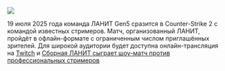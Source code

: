 <!--2025-07-16 12:38:24-->
<div class="yb">
  <div class="rss habr"><img src="https://habrastorage.org/getpro/habr/upload_files/d39/36e/aa0/d3936eaa077189e1f283d1d6128d96e8.png" /><p>19 июля 2025 года команда ЛАНИТ Gen5 сразится в Counter-Strike 2 с командой известных стримеров. Матч, организованный ЛАНИТ, пройдёт в офлайн-формате с ограниченным числом приглашённых зрителей. Для широкой аудитории будет доступна онлайн-трансляция на <a href="https://www.twitch.tv/cyberlanit" rel="noopener noreferrer nofollow">Twitch</a> и <a... <p class="titl"><a href="https://habr.com/ru/companies/lanit/news/928116/?utm_source=habrahabr&utm_medium=rss&utm_campaign=928116">Сборная ЛАНИТ сыграет шоу-матч против профессиональных стримеров</a></p></div>
</div>
